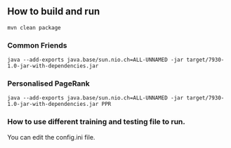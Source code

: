 ## How to build and run

```
mvn clean package
```

### Common Friends

```
java --add-exports java.base/sun.nio.ch=ALL-UNNAMED -jar target/7930-1.0-jar-with-dependencies.jar
```

### Personalised PageRank

```
java --add-exports java.base/sun.nio.ch=ALL-UNNAMED -jar target/7930-1.0-jar-with-dependencies.jar PPR
```

### How to use different training and testing file to run.

You can edit the config.ini file.